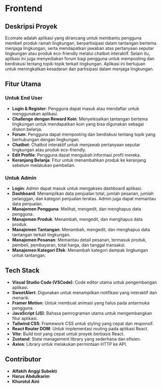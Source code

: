# Frontend

## Deskripsi Proyek

Ecomate adalah aplikasi yang dirancang untuk membantu pengguna membeli produk ramah lingkungan, berpartisipasi dalam tantangan bertema menjaga lingkungan, serta mendapatkan jawaban atas pertanyaan seputar lingkungan atau produk eco-friendly melalui chatbot interaktif. Selain itu, aplikasi ini juga menyediakan forum bagi pengguna untuk memposting dan berdiskusi tentang topik-topik terkait lingkungan. Aplikasi ini bertujuan untuk meningkatkan kesadaran dan partisipasi dalam menjaga lingkungan.

## Fitur Utama

### Untuk End User

- **Login & Register**: Pengguna dapat masuk atau mendaftar untuk menggunakan aplikasi.
- **Challenge dengan Reward Koin**: Menyelesaikan tantangan bertema lingkungan untuk mendapatkan koin yang bisa digunakan sebagai diskon belanja.
- **Forum**: Pengguna dapat memposting dan berdiskusi tentang topik yang berhubungan dengan lingkungan.
- **Chatbot**: Chatbot interaktif untuk menjawab pertanyaan seputar lingkungan atau produk eco-friendly.
- **Edit Profile**: Pengguna dapat mengubah informasi profil mereka.
- **Keranjang Belanja**: Fitur untuk menambahkan produk ke keranjang sebelum melakukan pembelian.

### Untuk Admin

- **Login**: Admin dapat masuk untuk mengakses dashboard aplikasi.
- **Dashboard**: Menampilkan data penjualan total, jumlah pesanan, jumlah pelanggan, dan kategori penjualan teratas. Admin juga dapat memantau data penjualan.
- **Manajemen Pengguna**: Melihat, mengedit, dan menghapus data pengguna.
- **Manajemen Produk**: Menambah, mengedit, dan menghapus data produk.
- **Manajemen Tantangan**: Menambah, mengedit, dan menghapus data tantangan terkait lingkungan.
- **Manajemen Pesanan**: Memantau detail pesanan, termasuk produk, pembeli, pembayaran, total harga, dan tanggal transaksi.
- **Manajemen Kategori Efek**: Menambah kategori dampak lingkungan untuk tantangan.

## Tech Stack

- **Visual Studio Code (VSCode)**: Code editor utama untuk pengembangan aplikasi.
- **SweetAlert**: Digunakan untuk menampilkan notifikasi yang interaktif dan menarik.
- **Framer Motion**: Untuk membuat animasi yang halus pada antarmuka pengguna.
- **JavaScript (JS)**: Bahasa pemrograman utama untuk mengembangkan fitur aplikasi.
- **Tailwind CSS**: Framework CSS untuk styling yang cepat dan responsif.
- **React Router DOM**: Untuk implementasi routing pada aplikasi React.
- **Vite**: Build tool yang cepat untuk proyek berbasis React.
- **Zustand**: State management library yang sederhana dan efisien.
- **Axios**: Library untuk melakukan permintaan HTTP ke API.

## Contributor

- **Alfakih Anggi Subekti**
- **Harus Abdulkarim**
- **Khurotul Aini**